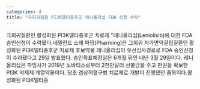 ```yaml
---
categories: d
title: "극희귀질환 PI3K델타증후군 레니올리십 FDA 신청 수락"
---
```

극희귀질환인 활성화된 PI3K델타증후군 치료제 "레니올리십(Leniolisib)에 대한 FDA 승인신청이 수락됐다.네델란드 소재 파밍(Pharming)은 그희귀 자가면역결핍질환인 활성화된 PI3K델타증후군 치료제 후보약물 레니올리십이 우선심사경로로 FDA 승인신청이 수라됐다고 29일 발표했다. 승인목표예정일은 6개월 뒤인 내년 3월 29일이다. 레니올리십은 파밍사가 2019년 노바티스로부터 2천만달러 선불금을 주고 판권을 확보한 PI3K 억제제 계열약물이다. 당초 겸상적혈구병 치료제로 개발이 진행됐던 품목이다.활성화된 PI3K델타증